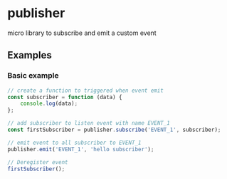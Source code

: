 # publisher
micro library to subscribe and emit a custom event

## Examples

### Basic example

```javascript
// create a function to triggered when event emit
const subscriber = function (data) {
    console.log(data);
};

// add subscriber to listen event with name EVENT_1
const firstSubscriber = publisher.subscribe('EVENT_1', subscriber);

// emit event to all subscriber to EVENT_1
publisher.emit('EVENT_1', 'hello subscriber');

// Deregister event
firstSubscriber();
```